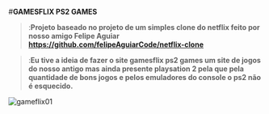 

#**GAMESFLIX PS2 GAMES**

>:**Projeto baseado no projeto de um simples clone do netflix feito por nosso amigo Felipe Aguiar https://github.com/felipeAguiarCode/netflix-clone**

>:**Eu tive a ideia de fazer o site gamesflix ps2 games um site de jogos do nosso antigo mas ainda presente playsation 2 pela que pela quantidade de bons jogos e pelos emuladores do console o ps2 não é esquecido.**

![gameflix01](https://user-images.githubusercontent.com/26151437/119005987-58a5dd80-b966-11eb-9197-5f7d41390055.png)

